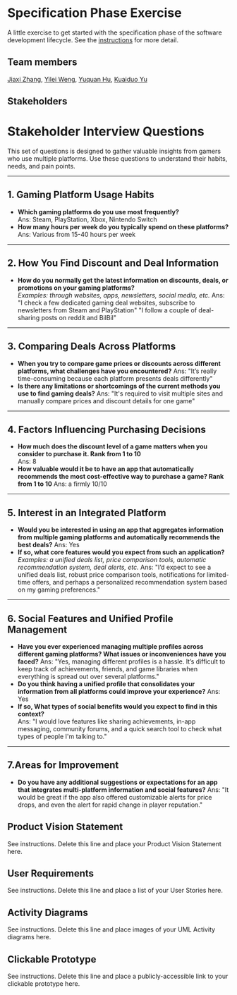 # Specification Phase Exercise

A little exercise to get started with the specification phase of the software development lifecycle. See the [instructions](instructions.md) for more detail.

## Team members

[Jiaxi Zhang](https://github.com/SuQichen777),
[Yilei Weng](https://github.com/ShadderD),
[Yuquan Hu](https://github.com/N-A-E-S),
[Kuaiduo Yu](https://github.com/ky2389)

## Stakeholders

# Stakeholder Interview Questions

This set of questions is designed to gather valuable insights from gamers who use multiple platforms. Use these questions to understand their habits, needs, and pain points.

---

## 1. Gaming Platform Usage Habits
- **Which gaming platforms do you use most frequently?**  
  Ans: Steam, PlayStation, Xbox, Nintendo Switch
- **How many hours per week do you typically spend on these platforms?**
  Ans: Various from 15-40 hours per week
---

## 2. How You Find Discount and Deal Information
- **How do you normally get the latest information on discounts, deals, or promotions on your gaming platforms?**  
  _Examples: through websites, apps, newsletters, social media, etc._
  Ans: "I check a few dedicated gaming deal websites, subscribe to newsletters from Steam and PlayStation"
       "I follow a couple of deal-sharing posts on reddit and BilBil" 
---

## 3. Comparing Deals Across Platforms
- **When you try to compare game prices or discounts across different platforms, what challenges have you encountered?**
  Ans: "It’s really time-consuming because each platform presents deals differently"
- **Is there any limitations or shortcomings of the current methods you use to find gaming deals?**
  Ans: "It's required to visit multiple sites and manually compare prices and discount details for one game" 

---

## 4. Factors Influencing Purchasing Decisions
- **How much does the discount level of a game matters when you consider to purchase it. Rank from 1 to 10**  
  Ans: 8
- **How valuable would it be to have an app that automatically recommends the most cost-effective way to purchase a game? Rank from 1 to 10**
  Ans: a firmly 10/10
---

## 5. Interest in an Integrated Platform
- **Would you be interested in using an app that aggregates information from multiple gaming platforms and automatically recommends the best deals?**
  Ans: Yes
- **If so, what core features would you expect from such an application?**  
  _Examples: a unified deals list, price comparison tools, automatic recommendation system, deal alerts, etc._
  Ans: "I’d expect to see a unified deals list, robust price comparison tools, notifications for limited-time offers, and perhaps a personalized recommendation system based on my gaming preferences."
---

## 6. Social Features and Unified Profile Management
- **Have you ever experienced managing multiple profiles across different gaming platforms? What issues or inconveniences have you faced?**
  Ans: "Yes, managing different profiles is a hassle. It’s difficult to keep track of achievements, friends, and game libraries when everything is spread out over several platforms."
- **Do you think having a unified profile that consolidates your information from all platforms could improve your experience?**
  Ans: Yes
- **If so, What types of social benefits would you expect to find in this context?**  
  Ans: "I would love features like sharing achievements, in-app messaging, community forums, and a quick search tool to check what types of people I'm talking to."
---

## 7.Areas for Improvement
- **Do you have any additional suggestions or expectations for an app that integrates multi-platform information and social features?**
  Ans:  "It would be great if the app also offered customizable alerts for price drops, and even the alert for rapid change in player reputation."

## Product Vision Statement

See instructions. Delete this line and place your Product Vision Statement here.

## User Requirements

See instructions. Delete this line and place a list of your User Stories here.

## Activity Diagrams

See instructions. Delete this line and place images of your UML Activity diagrams here.

## Clickable Prototype

See instructions. Delete this line and place a publicly-accessible link to your clickable prototype here.
